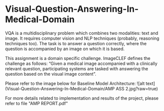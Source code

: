 # Visual-Question-Answering-In-Medical-Domain
VQA is a multidisciplinary problem which combines two modalities: text and image. It
requires computer vision and NLP techniques (probably, reasoning techniques too). The
task is to answer a question correctly, where the question is accompanied by an image
on which it is based.

This assignment is a domain specific challenge. ImageCLEF defines the challenge as
follows: “Given a medical image accompanied with a clinically relevant question,
participating systems are tasked with answering the question based on the visual image
content”.

Please refer to the image below for Baseline Model Architecture:
![alt text](Visual-Question-Answering-In-Medical-Domain/AMP ASS 2.jpg?raw=true)

For more details related to implementation and results of the project, please refer to file "AMP REPORT.pdf" 

